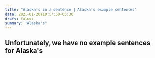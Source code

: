 ```yaml
---
title: "Alaska's in a sentence | Alaska's example sentences"
date: 2021-01-20T19:57:50+05:30
draft: falses
summary: "Alaska's"
---
```

## Unfortunately, we have no example sentences for Alaska's                 
